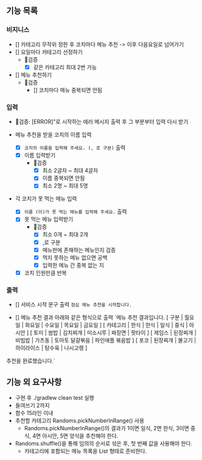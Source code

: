 ## 기능 목록

### 비지니스

- [] 카테고리 무작위 정한 후 코치마다 메뉴 추천 -> 이후 다음요일로 넘어가기
- [] 요일마다 카테고리 선정하기
    - 🚨검증
        - [x] 같은 카테고리 최대 2번 가능
- [] 메뉴 추천하기
    - 🚨검증
        - [] 코치마다 메뉴 중복되면 안됨

### 입력

- 🚨검증: [ERROR]"로 시작하는 에러 메시지 출력 후 그 부분부터 입력 다시 받기

- 메뉴 추천을 받을 코치의 이름 입력
    - [x] `코치의 이름을 입력해 주세요. (, 로 구분)` 출력
    - [x] 이름 입력받기
        - 🚨검증
            - [x] 최소 2글자 ~ 최대 4글자
            - [x] 이름 중복되면 안됨
            - [x] 최소 2명 ~  최대 5명

- 각 코치가 못 먹는 메뉴 입력
    - [x] `이름 (이)가 못 먹는 메뉴를 입력해 주세요.` 출력
    - [x] 못 먹는 메뉴 입력받기
        - 🚨검증
            - [x] 최소 0개 ~ 최대 2개
            - [x] ,로 구분
            - [x] 메뉴판에 존재하는 메뉴인지 검증
            - [x] 먹지 못하는 메뉴 없으면 공백
            - [x] 입력한 메뉴 간 중복 없는 지
    - [x] 코치 인원만큼 반복

### 출력

- [] 서비스 시작 문구 출력 `점심 메뉴 추천을 시작합니다.`

- [] 메뉴 추천 결과 아래와 같은 형식으로 출력
  `메뉴 추천 결과입니다.
  [ 구분 | 월요일 | 화요일 | 수요일 | 목요일 | 금요일 ]
  [ 카테고리 | 한식 | 한식 | 일식 | 중식 | 아시안 ]
  [ 토미 | 쌈밥 | 김치찌개 | 미소시루 | 짜장면 | 팟타이 ]
  [ 제임스 | 된장찌개 | 비빔밥 | 가츠동 | 토마토 달걀볶음 | 파인애플 볶음밥 ]
  [ 포코 | 된장찌개 | 불고기 | 하이라이스 | 탕수육 | 나시고렝 ]

추천을 완료했습니다.`

## 기능 외 요구사항

- 구현 후 ./gradlew clean test 실행
- 들여쓰기 2까지
- 함수 15라인 이내
- 추천할 카테고리 Randoms.pickNumberInRange() 사용
    - Randoms.pickNumberInRange()의 결과가
      1이면 일식, 2면 한식, 3이면 중식, 4면 아시안, 5면 양식을 추천해야 한다.
- Randoms.shuffle()을 통해 임의의 순서로 섞은 후,
  첫 번째 값을 사용해야 한다.
    - 카테고리에 포함되는 메뉴 목록을 List<String> 형태로 준비한다.
